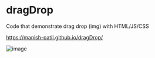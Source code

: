 # dragDrop
Code that demonstrate drag drop (img) with HTML/JS/CSS

https://manish-patil.github.io/dragDrop/

![image](https://user-images.githubusercontent.com/12160530/118378616-adf28f80-b5f2-11eb-986c-b657a706c531.png)
